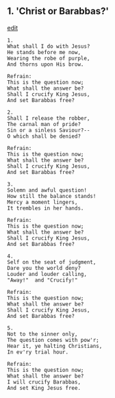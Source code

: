 
## 1.  'Christ or Barabbas?'
[edit](https://docs.google.com/document/d/1Yw1rTFY%2DTRtWctouHtuFX7bHeiDRB%2DSg/edit?mode=html)



    1.
    What shall I do with Jesus?
    He stands before me now,
    Wearing the robe of purple,
    And thorns upon His brow.

    Refrain:
    This is the question now;
    What shall the answer be?
    Shall I crucify King Jesus,
    And set Barabbas free?

    2.
    Shall I release the robber,
    The carnal man of pride?
    Sin or a sinless Saviour?--
    O which shall be denied?

    Refrain:
    This is the question now;
    What shall the answer be?
    Shall I crucify King Jesus,
    And set Barabbas free?

    3.
    Solemn and awful question!  
    How still the balance stands!
    Mercy a moment lingers,
    It trembles in her hands.

    Refrain:
    This is the question now;
    What shall the answer be?
    Shall I crucify King Jesus,
    And set Barabbas free?

    4.
    Self on the seat of judgment,
    Dare you the world deny?
    Louder and louder calling,
    "Away!"  and "Crucify!"

    Refrain:
    This is the question now;
    What shall the answer be?
    Shall I crucify King Jesus,
    And set Barabbas free?

    5.
    Not to the sinner only,
    The question comes with pow'r;
    Hear it, ye halting Christians,
    In ev'ry trial hour.

    Refrain:
    This is the question now;
    What shall the answer be?
    I will crucify Barabbas,
    And set King Jesus free.
